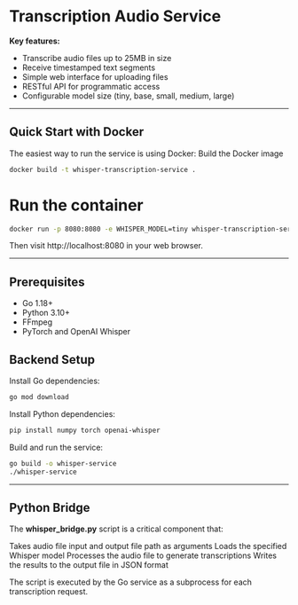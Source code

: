 # Transcription Audio Service
**Key features:**
- Transcribe audio files up to 25MB in size
- Receive timestamped text segments
- Simple web interface for uploading files
- RESTful API for programmatic access
- Configurable model size (tiny, base, small, medium, large)

---

## Quick Start with Docker
The easiest way to run the service is using Docker:
Build the Docker image

```bash
docker build -t whisper-transcription-service .
```

# Run the container
```bash
docker run -p 8080:8080 -e WHISPER_MODEL=tiny whisper-transcription-service
```

Then visit http://localhost:8080 in your web browser.

---

## Prerequisites

- Go 1.18+
- Python 3.10+
- FFmpeg
- PyTorch and OpenAI Whisper
 
## Backend Setup

Install Go dependencies:
```bash
go mod download
```

Install Python dependencies:
```bash
pip install numpy torch openai-whisper
```

Build and run the service:

```bash 
go build -o whisper-service
./whisper-service
```

---

## Python Bridge
The **whisper_bridge.py** script is a critical component that:

Takes audio file input and output file path as arguments
Loads the specified Whisper model
Processes the audio file to generate transcriptions
Writes the results to the output file in JSON format

The script is executed by the Go service as a subprocess for each transcription request.